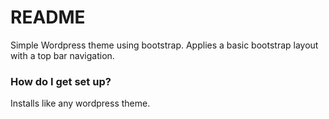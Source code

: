 # README #

Simple Wordpress theme using bootstrap. Applies a basic bootstrap layout with a top bar navigation.

### How do I get set up? ###

Installs like any wordpress theme.